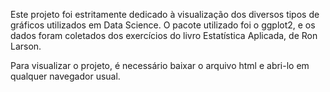 Este projeto foi estritamente dedicado à visualização dos diversos tipos de gráficos utilizados em Data Science. O pacote utilizado foi o ggplot2, e os dados foram coletados dos exercícios do livro Estatística Aplicada, de Ron Larson.

Para visualizar o projeto, é necessário baixar o arquivo html e abri-lo em qualquer navegador usual. 
